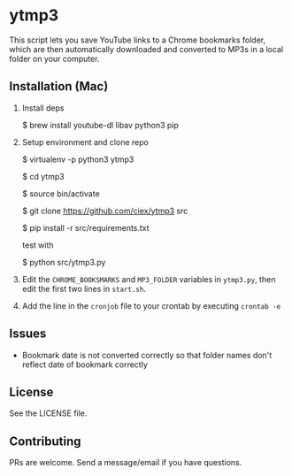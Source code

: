 # ytmp3

This script lets you save YouTube links to a Chrome bookmarks folder, which
are then automatically downloaded and converted to MP3s in a local folder on
your computer.

## Installation (Mac)

1. Install deps

    $ brew install youtube-dl libav python3 pip

2. Setup environment and clone repo

    $ virtualenv -p python3 ytmp3
    
    $ cd ytmp3
    
    $ source bin/activate
    
    $ git clone https://github.com/ciex/ytmp3 src
    
    $ pip install -r src/requirements.txt
    
    test with
    
    $ python src/ytmp3.py

3. Edit the `CHROME_BOOKSMARKS` and `MP3_FOLDER` variables in `ytmp3.py`, then
edit the first two lines in `start.sh`.

4. Add the line in the `cronjob` file to your crontab by executing `crontab -e`

## Issues

- Bookmark date is not converted correctly so that folder names don't reflect
    date of bookmark correctly

## License

See the LICENSE file.

## Contributing

PRs are welcome. Send a message/email if you have questions.
